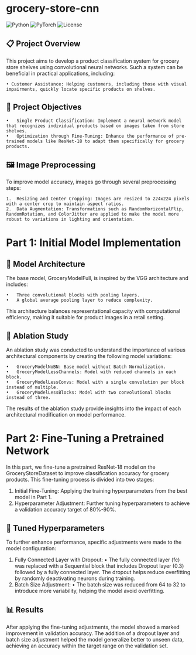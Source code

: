 # grocery-store-cnn 

![Python](https://img.shields.io/badge/Python-3.x-blue) ![PyTorch](https://img.shields.io/badge/PyTorch-1.x-orange) ![License](https://img.shields.io/badge/License-MIT-yellow)

## 📋 Project Overview

This project aims to develop a product classification system for grocery store shelves using convolutional neural networks. Such a system can be beneficial in practical applications, including:

	• Customer Assistance: Helping customers, including those with visual impairments, quickly locate specific products on shelves.

## 🎯 Project Objectives

	•	Single Product Classification: Implement a neural network model that recognizes individual products based on images taken from store shelves.
	•	Optimization through Fine-Tuning: Enhance the performance of pre-trained models like ResNet-18 to adapt them specifically for grocery products.

## 🖼️ Image Preprocessing

To improve model accuracy, images go through several preprocessing steps:

	1.	Resizing and Center Cropping: Images are resized to 224x224 pixels with a center crop to maintain aspect ratios.
	2.	Data Augmentation: Transformations such as RandomHorizontalFlip, RandomRotation, and ColorJitter are applied to make the model more robust to variations in lighting and orientation.

# Part 1: Initial Model Implementation

## 🧩 Model Architecture

The base model, GroceryModelFull, is inspired by the VGG architecture and includes:

	•	Three convolutional blocks with pooling layers.
	•	A global average pooling layer to reduce complexity.

This architecture balances representational capacity with computational efficiency, making it suitable for product images in a retail setting.

## 🔬 Ablation Study

An ablation study was conducted to understand the importance of various architectural components by creating the following model variations:

	•	GroceryModelNoBN: Base model without Batch Normalization.
	•	GroceryModelLessChannels: Model with reduced channels in each block.
	•	GroceryModelLessConvs: Model with a single convolution per block instead of multiple.
	•	GroceryModelLessBlocks: Model with two convolutional blocks instead of three.

The results of the ablation study provide insights into the impact of each architectural modification on model performance.

# Part 2: Fine-Tuning a Pretrained Network

In this part, we fine-tune a pretrained ResNet-18 model on the GroceryStoreDataset to improve classification accuracy for grocery products. This fine-tuning process is divided into two stages:

1.	Initial Fine-Tuning: Applying the training hyperparameters from the best model in Part 1.
2.	Hyperparameter Adjustment: Further tuning hyperparameters to achieve a validation accuracy target of 80%-90%.

## 🔧 Tuned Hyperparameters

To further enhance performance, specific adjustments were made to the model configuration:

1.	Fully Connected Layer with Dropout:
•	The fully connected layer (fc) was replaced with a Sequential block that includes Dropout layer (0.3) followed by a fully connected layer. The dropout helps reduce overfitting by randomly deactivating neurons during training.
2.	Batch Size Adjustment:
	•	The batch size was reduced from 64 to 32 to introduce more variability, helping the model avoid overfitting.

## 📊 Results

After applying the fine-tuning adjustments, the model showed a marked improvement in validation accuracy. The addition of a dropout layer and batch size adjustment helped the model generalize better to unseen data, achieving an accuracy within the target range on the validation set.
